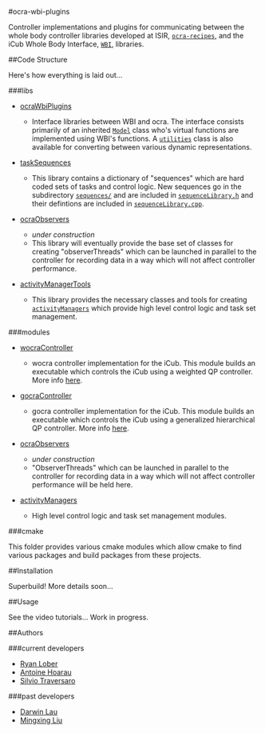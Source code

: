 #ocra-wbi-plugins

Controller implementations and plugins for communicating between the whole body controller libraries developed at ISIR, [`ocra-recipes`](https://github.com/ocra-recipes/ocra-recipes), and the iCub Whole Body Interface, [`WBI`](https://github.com/robotology/wholebodyinterface), libraries.


##Code Structure

Here's how everything is laid out...

###libs

- [ocraWbiPlugins](https://github.com/ocra-recipes/ocra-wbi-plugins/tree/master/libs/ocraWbiPlugins)

    - Interface libraries between WBI and ocra. The interface consists primarily of an inherited [`Model`](https://github.com/ocra-recipes/ocra-wbi-plugins/tree/master/libs/ocraWbiPlugins/src/ocraWbiModel.cpp) class who's virtual functions are implemented using WBI's functions. A [`utilities`](https://github.com/ocra-recipes/ocra-wbi-plugins/tree/master/libs/ocraWbiPlugins/src/ocraWbiUtil.cpp) class is also available for converting between various dynamic representations.

- [taskSequences](https://github.com/ocra-recipes/ocra-wbi-plugins/tree/master/libs/taskSequences)

    - This library contains a dictionary of "sequences" which are hard coded sets of tasks and control logic. New sequences go in the subdirectory [`sequences/`](https://github.com/ocra-recipes/ocra-wbi-plugins/tree/master/libs/taskSequences/include/taskSequences/sequences) and are included in [`sequenceLibrary.h`](https://github.com/ocra-recipes/ocra-wbi-plugins/tree/master/libs/taskSequences/include/sequenceLibrary.h) and their defintions are included in [`sequenceLibrary.cpp`](https://github.com/ocra-recipes/ocra-wbi-plugins/tree/master/libs/taskSequences/src/sequenceLibrary.cpp).

- [ocraObservers](https://github.com/ocra-recipes/ocra-wbi-plugins/tree/master/libs/ocraObservers)

    - *under construction*
    - This library will eventually provide the base set of classes for creating "observerThreads" which can be launched in parallel to the controller for recording data in a way which will not affect controller performance.

- [activityManagerTools](https://github.com/ocra-recipes/ocra-wbi-plugins/tree/master/libs/activityManagerTools)

    - This library provides the necessary classes and tools for creating [`activityManagers`](https://github.com/ocra-recipes/ocra-wbi-plugins/tree/master/modules/activityManagers) which provide high level control logic and task set management.


###modules

- [wocraController](https://github.com/ocra-recipes/ocra-wbi-plugins/tree/master/modules/wocraController)

    - wocra controller implementation for the iCub. This module builds an executable which controls the iCub using a weighted QP controller. More info [here](https://github.com/ocra-recipes/ocra-recipes).

- [gocraController](https://github.com/ocra-recipes/ocra-wbi-plugins/tree/master/modules/gocraController)

    - gocra controller implementation for the iCub. This module builds an executable which controls the iCub using a generalized hierarchical QP controller. More info [here](https://github.com/ocra-recipes/ocra-recipes).

- [ocraObservers](https://github.com/ocra-recipes/ocra-wbi-plugins/tree/master/modules/ocraObservers)

    - *under construction*
    - "ObserverThreads" which can be launched in parallel to the controller for recording data in a way which will not affect controller performance will be held here.

- [activityManagers](https://github.com/ocra-recipes/ocra-wbi-plugins/tree/master/modules/activityManagers)

    - High level control logic and task set management modules.


###cmake

This folder provides various cmake modules which allow cmake to find various packages and build packages from these projects.


##Installation

Superbuild! More details soon...

##Usage

See the video tutorials... Work in progress.

##Authors

###current developers

 - [Ryan Lober](https://github.com/rlober)
 - [Antoine Hoarau](https://github.com/ahoarau)
 - [Silvio Traversaro](https://github.com/traversaro)


###past developers

 - [Darwin Lau](https://github.com/darwinlau)
 - [Mingxing Liu](https://github.com/mingxing-liu)
